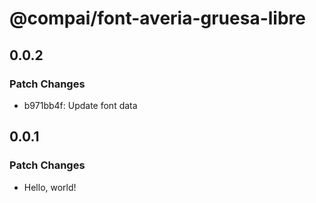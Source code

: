 # @compai/font-averia-gruesa-libre

## 0.0.2

### Patch Changes

- b971bb4f: Update font data

## 0.0.1

### Patch Changes

- Hello, world!
